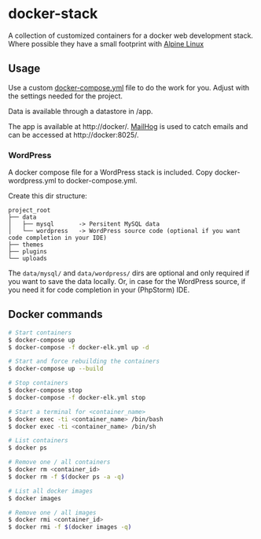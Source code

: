 # docker-stack

A collection of customized containers for a docker web development stack. Where possible they have a small footprint
with [Alpine Linux](http://alpinelinux.org/)

## Usage

Use a custom [docker-compose.yml](docker-compose.yml) file to do the work for you. Adjust with the settings needed for
the project.

Data is available through a datastore in /app.

The app is available at http://docker/.
[MailHog](https://github.com/mailhog/MailHog) is used to catch emails and can be accessed at http://docker:8025/.

### WordPress

A docker compose file for a WordPress stack is included. Copy docker-wordpress.yml to docker-compose.yml.

Create this dir structure:

	project_root
	├── data
	│   ├── mysql       -> Persitent MySQL data
	│   └── wordpress   -> WordPress source code (optional if you want code completion in your IDE)
	├── themes
	├── plugins
	└── uploads

The `data/mysql/` and `data/wordpress/` dirs are optional and only required if you want to save the data locally. Or,
in case for the WordPress source, if you need it for code completion in your (PhpStorm) IDE.

## Docker commands

```bash
# Start containers
$ docker-compose up
$ docker-compose -f docker-elk.yml up -d

# Start and force rebuilding the containers
$ docker-compose up --build

# Stop containers
$ docker-compose stop
$ docker-compose -f docker-elk.yml stop

# Start a terminal for <container_name>
$ docker exec -ti <container_name> /bin/bash
$ docker exec -ti <container_name> /bin/sh

# List containers
$ docker ps

# Remove one / all containers
$ docker rm <container_id>
$ docker rm -f $(docker ps -a -q)

# List all docker images
$ docker images

# Remove one / all images
$ docker rmi <container_id>
$ docker rmi -f $(docker images -q)
```
